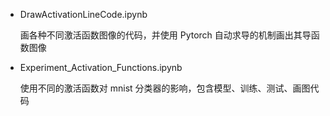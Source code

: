- DrawActivationLineCode.ipynb

  画各种不同激活函数图像的代码，并使用 Pytorch 自动求导的机制画出其导函数图像 

- Experiment_Activation_Functions.ipynb

  使用不同的激活函数对 mnist 分类器的影响，包含模型、训练、测试、画图代码